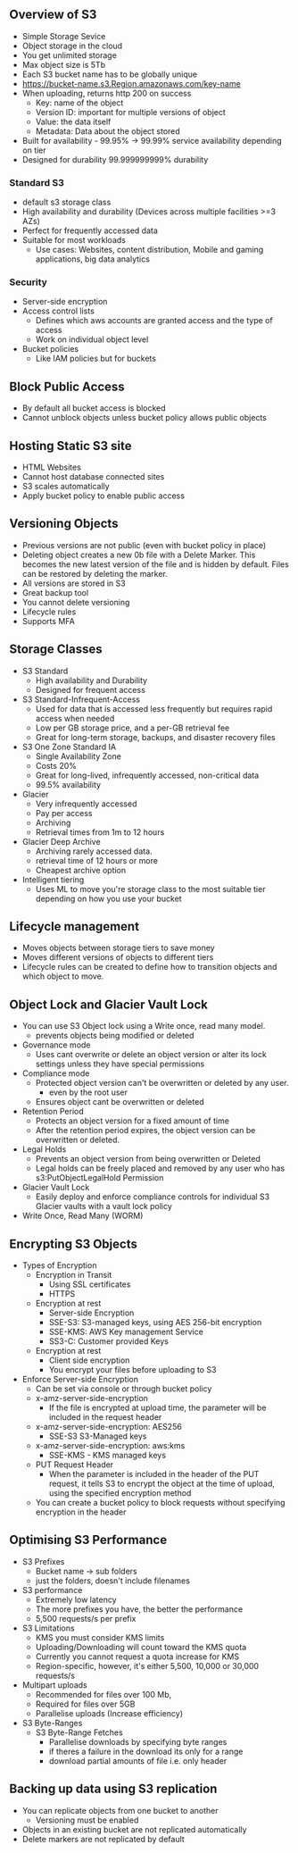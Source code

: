 ## Overview of S3
- Simple Storage Sevice
- Object storage in the cloud
- You get unlimited storage
- Max object size is 5Tb
- Each S3 bucket name has to be globally unique
- https://bucket-name.s3.Region.amazonaws.com/key-name
- When uploading, returns http 200 on success
	- Key: name of the object
	- Version ID: important for multiple versions of object
	- Value: the data itself
	- Metadata: Data about the object stored
- Built for availability - 99.95% -> 99.99% service availability depending on tier
- Designed for durability 99.999999999% durability


### Standard S3
- default s3 storage class
- High availability and durability (Devices across multiple facilities >=3 AZs)
- Perfect for frequently accessed data
- Suitable for most workloads
	- Use cases: Websites, content distribution, Mobile and gaming applications, big data analytics

### Security
- Server-side encryption
- Access control lists
	- Defines which aws accounts are granted access and the type of access
	- Work on individual object level
- Bucket policies
	- Like IAM policies but for buckets

## Block Public Access
- By default all bucket access is blocked
- Cannot unblock objects unless bucket policy allows public objects

## Hosting Static S3 site
- HTML Websites
- Cannot host database connected sites
- S3 scales automatically
- Apply bucket policy to enable public access

## Versioning Objects
- Previous versions are not public (even with bucket policy in place)
- Deleting object creates a new 0b file with a Delete Marker. This becomes the new latest version of the file and is hidden by default. Files can be restored by deleting the marker.
- All versions are stored in S3
- Great backup tool
- You cannot delete versioning
- Lifecycle rules
- Supports MFA

## Storage Classes
- S3 Standard
	- High availability and Durability
	- Designed for frequent access
- S3 Standard-Infrequent-Access
	- Used for data that is accessed less frequently but requires rapid access when needed
	- Low per GB storage price, and a per-GB retrieval fee
	- Great for long-term storage, backups, and disaster recovery files
- S3 One Zone Standard IA
	- Single Availability Zone
	- Costs 20%
	- Great for long-lived, infrequently accessed, non-critical data
	- 99.5% availability
- Glacier
	- Very infrequently accessed
	- Pay per access
	- Archiving
	- Retrieval times from 1m to 12 hours
- Glacier Deep Archive
	- Archiving rarely accessed data. 
	- retrieval time of 12 hours or more
	- Cheapest archive option
- Intelligent tiering
	- Uses ML to move you're storage class to the most suitable tier depending on how you use your bucket

## Lifecycle management
- Moves objects between storage tiers to save money
- Moves different versions of objects to different tiers
- Lifecycle rules can be created to define how to transition objects and which object to move.

## Object Lock and Glacier Vault Lock
- You can use S3 Object lock using a Write once, read many model.
	- prevents objects being modified or deleted
- Governance mode
	- Uses cant overwrite or delete an object version or alter its lock settings unless they have special permissions
- Compliance mode
	- Protected object version can't be overwritten or deleted by any user.
		- even by the root user
	- Ensures object cant be overwritten or deleted
- Retention Period
	- Protects an object version for a fixed amount of time
	- After the retention period expires, the object version can be overwritten or deleted. 
- Legal Holds
	- Prevents an object version from being overwritten or Deleted
	- Legal holds can be freely placed and removed by any user who has s3:PutObjectLegalHold Permission
- Glacier Vault Lock
	- Easily deploy and enforce compliance controls for individual S3 Glacier vaults with a vault lock policy
- Write Once, Read Many (WORM)

## Encrypting S3 Objects
- Types of Encryption
	- Encryption in Transit
		- Using SSL certificates
		- HTTPS
	- Encryption at rest
		- Server-side Encryption
		- SSE-S3: S3-managed keys, using AES 256-bit encryption
		- SSE-KMS: AWS Key management Service
		- SS3-C: Customer provided Keys
	- Encryption at rest
		- Client side encryption
		- You encrypt your files before uploading to S3
- Enforce Server-side Encryption
	- Can be set via console or through bucket policy
	- x-amz-server-side-encryption
		- If the file is encrypted at upload time, the parameter will be included in the request header
	- x-amz-server-side-encryption: AES256
		- SSE-S3 S3-Managed keys
	- x-amz-server-side-encryption: aws:kms
		- SSE-KMS - KMS managed keys
	- PUT Request Header
		- When the parameter is included in the header of the PUT request, it tells S3 to encrypt the object at the time of upload, using the specified encryption method
	- You can create a bucket policy to block requests without specifying encryption in the header

## Optimising S3 Performance
- S3 Prefixes
	- Bucket name -> sub folders
	- just the folders, doesn't include filenames
- S3 performance
	- Extremely low latency
	- The more prefixes you have, the better the performance
	- 5,500 requests/s per prefix
- S3 Limitations
	- KMS you must consider KMS limits
	- Uploading/Downloading will count toward the KMS quota
	- Currently you cannot request a quota increase for KMS
	- Region-specific, however, it's either 5,500, 10,000 or 30,000 requests/s
- Multipart uploads
	- Recommended for files over 100 Mb,
	- Required for files over 5GB
	- Parallelise uploads (Increase efficiency)
- S3 Byte-Ranges
	- S3 Byte-Range Fetches
		- Parallelise downloads by specifying byte ranges
		- if theres a failure in the download its only for a range
		- download partial amounts of file i.e. only header

## Backing up data using S3 replication
- You can replicate objects from one bucket to another
	- Versioning must be enabled
- Objects in an existing bucket are not replicated automatically
- Delete markers are not replicated by default

